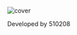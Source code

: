 ![cover](https://github.com/510208/OoenColSelect/assets/107909497/c2d7387a-1b22-4251-a2e9-9a24b39d9a26)

Developed by 510208

